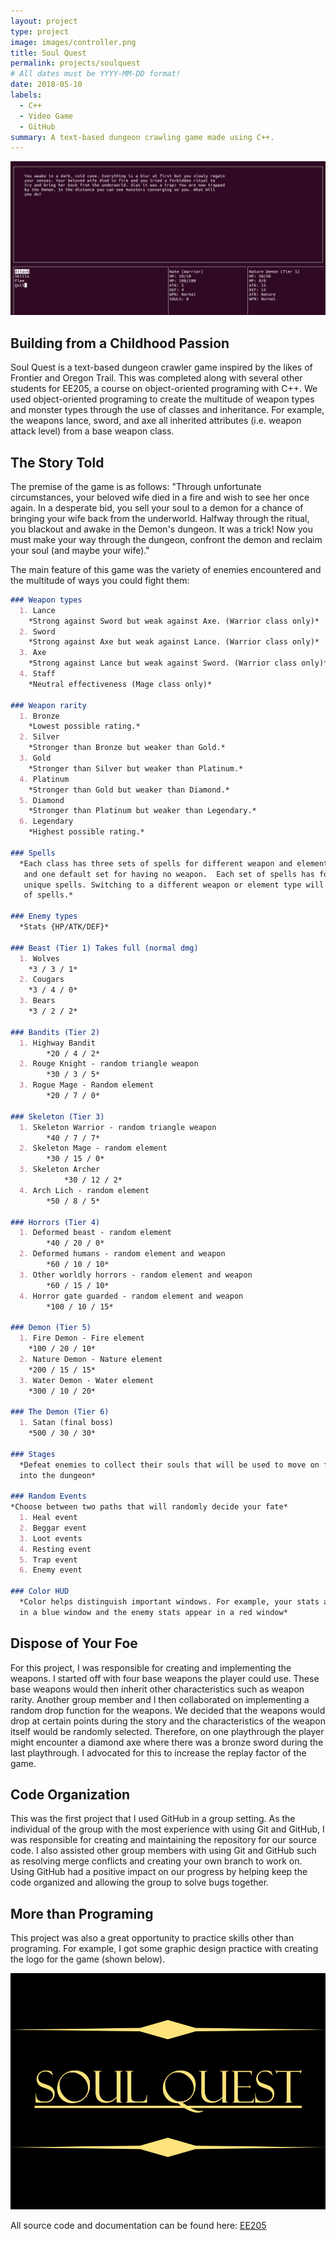 ```yaml
---
layout: project
type: project
image: images/controller.png
title: Soul Quest
permalink: projects/soulquest
# All dates must be YYYY-MM-DD format!
date: 2018-05-10
labels:
  - C++
  - Video Game
  - GitHub
summary: A text-based dungeon crawling game made using C++.
---
```

<p align="center">
  <img class="ui image" src="../images/soulquestin.png">
</p>

## Building from a Childhood Passion

Soul Quest is a text-based dungeon crawler game inspired by the likes of Frontier and Oregon Trail. This was completed along with several other students for EE205, a course on object-oriented programing with C++. We used object-oriented programing to create the multitude of weapon types and monster types through the use of classes and inheritance. For example, the weapons lance, sword, and axe all inherited attributes (i.e. weapon attack level) from a base weapon class.


## The Story Told

The premise of the game is as follows: "Through unfortunate circumstances, your beloved wife died in a fire and wish to see her once again. In a desperate bid, you sell your soul to a demon for a chance of bringing your wife back from the underworld. Halfway through the ritual, you blackout and awake in the Demon's dungeon. It was a trick! Now you must make your way through the dungeon, confront the demon and reclaim your soul (and maybe your wife)."

The main feature of this game was the variety of enemies encountered and the multitude of ways you could fight them:

```md
### Weapon types
  1. Lance  
    *Strong against Sword but weak against Axe. (Warrior class only)*
  2. Sword  
    *Strong against Axe but weak against Lance. (Warrior class only)*
  3. Axe 
    *Strong against Lance but weak against Sword. (Warrior class only)*
  4. Staff
    *Neutral effectiveness (Mage class only)*

### Weapon rarity
  1. Bronze  
    *Lowest possible rating.*
  2. Silver 
    *Stronger than Bronze but weaker than Gold.*
  3. Gold  
    *Stronger than Silver but weaker than Platinum.*
  4. Platinum 
    *Stronger than Gold but weaker than Diamond.*
  5. Diamond
    *Stronger than Platinum but weaker than Legendary.*
  6. Legendary  
    *Highest possible rating.*

### Spells
  *Each class has three sets of spells for different weapon and element types
   and one default set for having no weapon.  Each set of spells has four different
   unique spells. Switching to a different weapon or element type will change your set
   of spells.*

### Enemy types
  *Stats {HP/ATK/DEF}*

### Beast (Tier 1) Takes full (normal dmg)  
  1. Wolves  
	*3 / 3 / 1*
  2. Cougars  
    *3 / 4 / 0*
  3. Bears 
	*3 / 2 / 2*

### Bandits (Tier 2)  
  1. Highway Bandit  
		*20 / 4 / 2*
  2. Rouge Knight - random triangle weapon  
		*30 / 3 / 5*
  3. Rogue Mage - Random element  
		*20 / 7 / 0*

### Skeleton (Tier 3)  
  1. Skeleton Warrior - random triangle weapon  
		*40 / 7 / 7*
  2. Skeleton Mage - random element  
		*30 / 15 / 0*
  3. Skeleton Archer
    		*30 / 12 / 2*
  4. Arch Lich - random element 
		*50 / 8 / 5*

### Horrors (Tier 4)  
  1. Deformed beast - random element  
		*40 / 20 / 0*
  2. Deformed humans - random element and weapon  
		*60 / 10 / 10*
  3. Other worldly horrors - random element and weapon  
		*60 / 15 / 10*
  4. Horror gate guarded - random element and weapon  
		*100 / 10 / 15*

### Demon (Tier 5)
  1. Fire Demon - Fire element  
    *100 / 20 / 10*  
  2. Nature Demon - Nature element  
    *200 / 15 / 15*  
  3. Water Demon - Water element  
    *300 / 10 / 20*  

### The Demon (Tier 6)
  1. Satan (final boss) 
    *500 / 30 / 30*  

### Stages
  *Defeat enemies to collect their souls that will be used to move on further
  into the dungeon*

### Random Events
*Choose between two paths that will randomly decide your fate*
  1. Heal event
  2. Beggar event
  3. Loot events
  4. Resting event
  5. Trap event
  6. Enemy event

### Color HUD
  *Color helps distinguish important windows. For example, your stats appear
  in a blue window and the enemy stats appear in a red window*
```

## Dispose of Your Foe

For this project, I was responsible for creating and implementing the weapons. I started off with four base weapons the player could use. These base weapons would then inherit other characteristics such as weapon rarity. Another group member and I then collaborated on implementing a random drop function for the weapons. We decided that the weapons would drop at certain points during the story and the characteristics of the weapon itself would be randomly selected. Therefore, on one playthrough the player might encounter a diamond axe where there was a bronze sword during the last playthrough. I advocated for this to increase the replay factor of the game.

## Code Organization

This was the first project that I used GitHub in a group setting. As the individual of the group with the most experience with using Git and GitHub, I was responsible for creating and maintaining the repository for our source code. I also assisted other group members with using Git and GitHub such as resolving merge conflicts and creating your own branch to work on. Using GitHub had a positive impact on our progress by helping keep the code organized and allowing the group to solve bugs together.

## More than Programing

This project was also a great opportunity to practice skills other than programing. For example, I got some graphic design practice with creating the logo for the game (shown below).

<p align="center">
  <img class="ui medium image" src="../images/soulquest.png">
</p>
 
All source code and documentation can be found here: <a href="https://github.com/chriswon98/EE205/tree/master/Final/project"><i class="large github icon"></i>EE205</a>